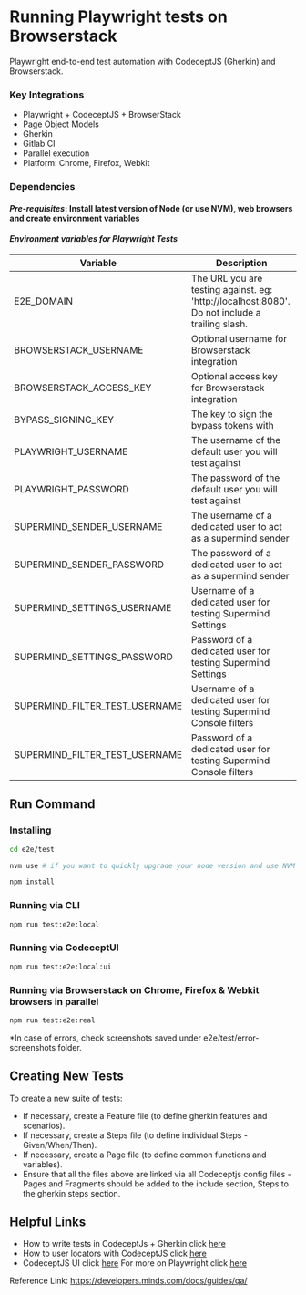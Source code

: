 # Running Playwright tests on Browserstack

Playwright end-to-end test automation with CodeceptJS (Gherkin) and Browserstack.

### Key Integrations

* Playwright + CodeceptJS + BrowserStack
* Page Object Models
* Gherkin
* Gitlab CI
* Parallel execution
* Platform: Chrome, Firefox, Webkit

### Dependencies

#### _Pre-requisites_: Install latest version of Node (or use NVM), web browsers and create environment variables

#### _Environment variables for Playwright Tests_

| Variable | Description |
| -------- | ----------- |
| E2E_DOMAIN | The URL you are testing against. eg: 'http://localhost:8080'. Do not include a trailing slash. |
| BROWSERSTACK_USERNAME | Optional username for Browserstack integration |
| BROWSERSTACK_ACCESS_KEY | Optional access key for Browserstack integration |
| BYPASS_SIGNING_KEY | The key to sign the bypass tokens with |
| PLAYWRIGHT_USERNAME | The username of the default user you will test against |
| PLAYWRIGHT_PASSWORD | The password of the default user you will test against |
| SUPERMIND_SENDER_USERNAME | The username of a dedicated user to act as a supermind sender |
| SUPERMIND_SENDER_PASSWORD | The password of a dedicated user to act as a supermind sender |
| SUPERMIND_SETTINGS_USERNAME | Username of a dedicated user for testing Supermind Settings |
| SUPERMIND_SETTINGS_PASSWORD | Password of a dedicated user for testing Supermind Settings |
| SUPERMIND_FILTER_TEST_USERNAME | Username of a dedicated user for testing Supermind Console filters |
| SUPERMIND_FILTER_TEST_USERNAME | Password of a dedicated user for testing Supermind Console filters |

## Run Command

### Installing

```sh
cd e2e/test

nvm use # if you want to quickly upgrade your node version and use NVM

npm install
```

### Running via CLI

```sh
npm run test:e2e:local
```

### Running via CodeceptUI

```sh
npm run test:e2e:local:ui
```

### Running via Browserstack on Chrome, Firefox & Webkit browsers in parallel

```sh
npm run test:e2e:real
```

*In case of errors, check screenshots saved under e2e/test/error-screenshots folder.

## Creating New Tests
To create a new suite of tests:
- If necessary, create a Feature file (to define gherkin features and scenarios).
- If necessary, create a Steps file (to define individual Steps - Given/When/Then).
- If necessary, create a Page file (to define common functions and variables).
- Ensure that all the files above are linked via all Codeceptjs config files - Pages and Fragments should be added to the include section, Steps to the gherkin steps section.

## Helpful Links
- How to write tests in CodeceptJs + Gherkin click [here](https://codecept.io/bdd/)
- How to user locators with CodeceptJS click [here](https://codecept.io/locators/#locator-builder)
- CodeceptJS UI click [here](https://codecept.io/ui/)
 For more on Playwright click [here](https://playwright.dev/)

Reference Link: https://developers.minds.com/docs/guides/qa/
